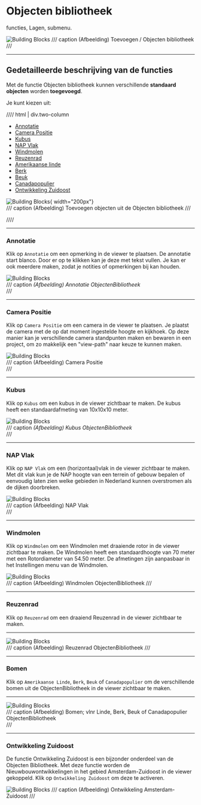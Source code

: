 # Objecten bibliotheek

functies, Lagen, submenu.  
  
![Building Blocks](../handleiding/imgs/lagen.toevoegen.menu.ob.png)
/// caption
(Afbeelding) Toevoegen / Objecten bibliotheek
///

---

## Gedetailleerde beschrijving van de functies

Met de functie Objecten bibliotheek kunnen verschillende **standaard objecten** worden **toegevoegd**.

Je kunt kiezen uit:

//// html | div.two-column

* [Annotatie](#annotatie)
* [Camera Positie](#camera-positie)
* [Kubus](#kubus)
* [NAP Vlak](#nap-vlak)
* [Windmolen](#windmolen)
* [Reuzenrad](#reuzenrad)
* [Amerikaanse linde](#bomen)
* [Berk](#bomen)
* [Beuk](#bomen)
* [Canadapopulier](#bomen)
* [Ontwikkeling Zuidoost](#ontwikkeling-zuidoost)

![Building Blocks](../handleiding/imgs/lagen.toevoegen.ob.png){ width="200px"}  
/// caption
(Afbeelding) Toevoegen objecten uit de Objecten bibliotheek
///

////

---

### Annotatie

Klik op `Annotatie` om een opmerking in de viewer te plaatsen. De annotatie start blanco. Door er op te klikken kan je deze met tekst vullen. Je kan er ook meerdere maken, zodat je notities of opmerkingen bij kan houden.

![Building Blocks](../handleiding/imgs/lagen.toevoegen.ob.annotatie.png)  
/// caption
_(Afbeelding) Annotatie ObjectenBibliotheek_  
///

---

### Camera Positie

Klik op `Camera Positie` om een camera in de viewer te plaatsen. Je plaatst de  camera met de op dat moment ingestelde hoogte en kijkhoek. Op deze manier kan je verschillende camera standpunten maken en bewaren in een project, om zo makkelijk een "view-path" naar keuze te kunnen maken. 

![Building Blocks](../handleiding/imgs/lagen.toevoegen.ob.camera.png)  
/// caption
(Afbeelding) Camera Positie  
///

---

### Kubus

Klik op `Kubus` om een kubus in de viewer zichtbaar te maken. De kubus heeft een standaardafmeting van 10x10x10 meter.

![Building Blocks](../handleiding/imgs/lagen.toevoegen.ob.kubus.png)  
/// caption
_(Afbeelding) Kubus ObjectenBibliotheek_  
///

---

### NAP Vlak

Klik op `NAP Vlak` om een (horizontaal)vlak in de viewer zichtbaar te maken. Met dit vlak kun je de NAP hoogte van een
terrein of gebouw bepalen of eenvoudig laten zien welke gebieden in Nederland kunnen overstromen als de dijken
doorbreken.

![Building Blocks](../handleiding/imgs/lagen.toevoegen.ob.nap.png)  
/// caption
(Afbeelding) NAP Vlak  
///

---

### Windmolen

Klik op `Windmolen` om een Windmolen met draaiende rotor in de viewer zichtbaar te maken. De Windmolen heeft een
standaardhoogte van 70 meter met een Rotordiameter van 54.50 meter. De afmetingen zijn aanpasbaar in het Instellingen
menu van de Windmolen.

![Building Blocks](../handleiding/imgs/lagen.toevoegen.ob.windmolen.gif)  
/// caption
(Afbeelding) Windmolen ObjectenBibliotheek
///

---

### Reuzenrad

Klik op `Reuzenrad` om een draaiend Reuzenrad in de viewer zichtbaar te maken.  

---

![Building Blocks](../handleiding/imgs/lagen.toevoegen.ob.reuzenrad.gif)  
/// caption
(Afbeelding) Reuzenrad ObjectenBibliotheek
///

---

### Bomen

Klik op `Amerikaanse Linde`, `Berk`, `Beuk` of `Canadapopulier` om de verschillende bomen uit de ObjectenBibliotheek in
de viewer zichtbaar te maken.

---

![Building Blocks](../handleiding/imgs/lagen.toevoegen.ob.bomen.png)  
/// caption
(Afbeelding) Bomen; vlnr Linde, Berk, Beuk of Canadapopulier ObjectenBibliotheek  
///

---

### Ontwikkeling Zuidoost

De functie Ontwikkeling Zuidoost is een bijzonder onderdeel van de Objecten Bibliotheek. Met deze functie worden
de Nieuwbouwontwikkelingen in het gebied Amsterdam-Zuidoost in de viewer gekoppeld. Klik op `Ontwikkeling Zuidoost` om
deze te activeren.

![Building Blocks](../handleiding/imgs/lagen.toevoegen.ob.ontwikkeling.zo.png)
/// caption
(Afbeelding) Ontwikkeling Amsterdam-Zuidoost
///
